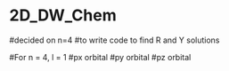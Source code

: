 # 2D_DW_Chem
#decided on n=4
#to write code to find R and Y solutions 

#For n = 4, l = 1
#px orbital
#py orbital
#pz orbital
